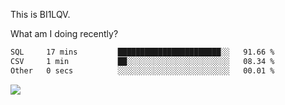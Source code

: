 This is BI1LQV.

What am I doing recently?

<!--START_SECTION:waka-->

```txt
SQL     17 mins         ███████████████████████░░   91.66 %
CSV     1 min           ██░░░░░░░░░░░░░░░░░░░░░░░   08.34 %
Other   0 secs          ░░░░░░░░░░░░░░░░░░░░░░░░░   00.01 %
```

<!--END_SECTION:waka-->

<img src="https://github-readme-stats.vercel.app/api?username=bi1lqv&show_icons=true&count_private=true">
